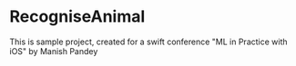 # RecogniseAnimal
This is sample project, created for a swift conference "ML in Practice with iOS" by Manish Pandey
